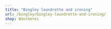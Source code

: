 ```yaml
---
title: "Bingley laundrette and ironing"
url: /bingley/bingley-laundrette-and-ironing/
shop: Wäscherei
---
```


